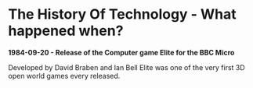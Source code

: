 # The History Of Technology - What happened when?

**1984-09-20 - Release of the Computer game Elite for the BBC Micro**

Developed by David Braben and Ian Bell Elite was one of the very first 3D open world games every released.



